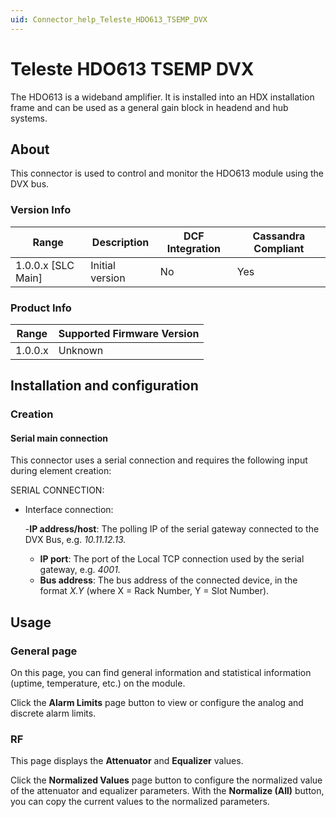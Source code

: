 ```yaml
---
uid: Connector_help_Teleste_HDO613_TSEMP_DVX
---
```


# Teleste HDO613 TSEMP DVX

The HDO613 is a wideband amplifier. It is installed into an HDX installation frame and can be used as a general gain block in headend and hub systems.

## About

This connector is used to control and monitor the HDO613 module using the DVX bus.

### Version Info

| Range | Description | DCF Integration | Cassandra Compliant |
|----------------------|-----------------|---------------------|-------------------------|
| 1.0.0.x \[SLC Main\] | Initial version | No                  | Yes                     |

### Product Info

| Range | Supported Firmware Version |
|------------------|-----------------------------|
| 1.0.0.x          | Unknown                     |

## Installation and configuration

### Creation

#### Serial main connection

This connector uses a serial connection and requires the following input during element creation:

SERIAL CONNECTION:

- Interface connection:

  -**IP address/host**: The polling IP of the serial gateway connected to the DVX Bus, e.g. *10.11.12.13.*
  - **IP port**: The port of the Local TCP connection used by the serial gateway, e.g. *4001.*
  - **Bus address**: The bus address of the connected device, in the format *X.Y* (where X = Rack Number, Y = Slot Number).

## Usage

### General page

On this page, you can find general information and statistical information (uptime, temperature, etc.) on the module.

Click the **Alarm Limits** page button to view or configure the analog and discrete alarm limits.

### RF

This page displays the **Attenuator** and **Equalizer** values.

Click the **Normalized Values** page button to configure the normalized value of the attenuator and equalizer parameters. With the **Normalize (All)** button, you can copy the current values to the normalized parameters.
